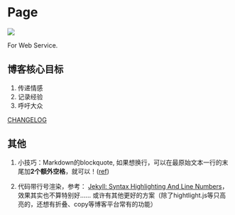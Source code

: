 # Page

[![](https://img.shields.io/badge/blog-servering-green.svg)](https://blog.fseasy.top)

For Web Service. 

## 博客核心目标

1. 传递情感
2. 记录经验
3. 呼吁大众

[CHANGELOG](CHANGELOG.md)

## 其他

1. 小技巧：Markdown的blockquote, 如果想换行，可以在最原始文本一行的末尾加**2个额外空格**，就可以！([ref](https://stackoverflow.com/questions/26991997/multiple-line-quote-in-markdown))

2. 代码带行号渲染，参考： [Jekyll: Syntax Highlighting And Line Numbers](https://www.bytedude.com/jekyll-syntax-highlighting-and-line-numbers/)，效果其实也不算特别好…… 或许有其他更好的方案（除了hightlight.js等只高亮的，还想有折叠、copy等博客平台常有的功能）
